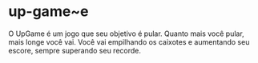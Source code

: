 # up-game~e
O UpGame é um jogo que seu objetivo é pular. Quanto mais você pular, mais longe você vai. Você vai empilhando os caixotes e aumentando seu escore, sempre superando seu recorde. 


